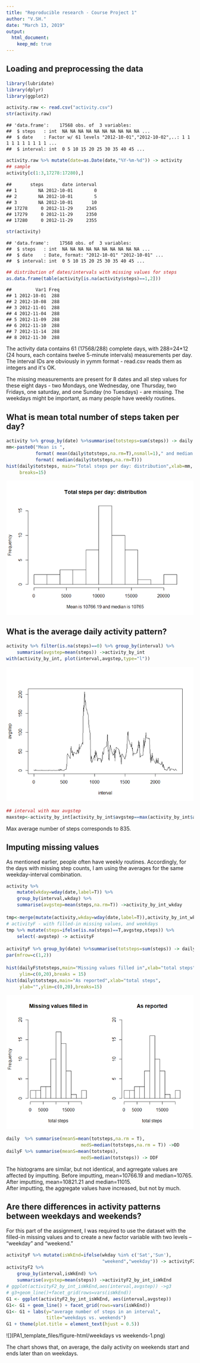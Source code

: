 ```yaml
---
title: "Reproducible research - Course Project 1"
author: "V.SH."
date: "March 13, 2019"
output: 
  html_document:
    keep_md: true
---
```



## Loading and preprocessing the data

```r
library(lubridate)
library(dplyr)
library(ggplot2)
```

```r
activity.raw <- read.csv("activity.csv")
str(activity.raw)
```

```
## 'data.frame':	17568 obs. of  3 variables:
##  $ steps   : int  NA NA NA NA NA NA NA NA NA NA ...
##  $ date    : Factor w/ 61 levels "2012-10-01","2012-10-02",..: 1 1 1 1 1 1 1 1 1 1 ...
##  $ interval: int  0 5 10 15 20 25 30 35 40 45 ...
```

```r
activity.raw %>% mutate(date=as.Date(date,"%Y-%m-%d")) -> activity
## sample
activity[c(1:3,17278:17280),]
```

```
##       steps       date interval
## 1        NA 2012-10-01        0
## 2        NA 2012-10-01        5
## 3        NA 2012-10-01       10
## 17278     0 2012-11-29     2345
## 17279     0 2012-11-29     2350
## 17280     0 2012-11-29     2355
```

```r
str(activity)
```

```
## 'data.frame':	17568 obs. of  3 variables:
##  $ steps   : int  NA NA NA NA NA NA NA NA NA NA ...
##  $ date    : Date, format: "2012-10-01" "2012-10-01" ...
##  $ interval: int  0 5 10 15 20 25 30 35 40 45 ...
```

```r
## distribution of dates/intervals with missing values for steps
as.data.frame(table(activity[is.na(activity$steps)==1,2])) 
```

```
##         Var1 Freq
## 1 2012-10-01  288
## 2 2012-10-08  288
## 3 2012-11-01  288
## 4 2012-11-04  288
## 5 2012-11-09  288
## 6 2012-11-10  288
## 7 2012-11-14  288
## 8 2012-11-30  288
```
The activity data contains 61 (17568/288) complete days, with 288=24*12 (24 hours, each contains twelve 5-minute intervals) measurements per day. The interval IDs are obviously in yymm format - read.csv reads them as integers and it's OK.   

The missing measurements are present for 8 dates and all step values for these eight days - two Mondays, one Wednesday, one Thursday, two Fridays, one saturday, and one Sunday (no Tuesdays)  - are missing. The  weekdays might be important, as many people have weekly routines.


## What is mean total number of steps taken per day?

```r
activity %>% group_by(date) %>%summarise(totsteps=sum(steps)) -> daily
mm<-paste0("Mean is ", 
           format( mean(daily$totsteps,na.rm=T),nsmall=1)," and median is ",
           format( median(daily$totsteps,na.rm=T)))
hist(daily$totsteps, main="Total steps per day: distribution",xlab=mm,
     breaks=15)
```

![](PA1_template_files/figure-html/daily_aggregates-1.png)<!-- -->



## What is the average daily activity pattern?

```r
activity %>% filter(is.na(steps)==0) %>% group_by(interval) %>% 
    summarise(avgstep=mean(steps)) ->activity_by_int
with(activity_by_int, plot(interval,avgstep,type="l"))
```

![](PA1_template_files/figure-html/by_interval-1.png)<!-- -->

```r
## interval with max avgstep
maxstep<-activity_by_int[activity_by_int$avgstep==max(activity_by_int$avgstep),1]
```
Max average number of steps corresponds to 835.


## Imputing missing values
As mentioned earlier, people often have weekly routines. Accordingly, for the days with missing step counts, I am using the averages for the same weekday-interval combination.

```r
activity %>%
    mutate(wkday=wday(date,label=T)) %>% 
    group_by(interval,wkday) %>% 
    summarise(avgstep=mean(steps,na.rm=T)) ->activity_by_int_wkday

tmp<-merge(mutate(activity,wkday=wday(date,label=T)),activity_by_int_wkday)
# activityF - with filled-in missing values, and weekdays 
tmp %>% mutate(steps=ifelse(is.na(steps)==T,avgstep,steps)) %>%
    select(-avgstep) -> activityF

activityF %>% group_by(date) %>%summarise(totsteps=sum(steps)) -> dailyF
par(mfrow=c(1,2))

hist(dailyF$totsteps,main="Missing values filled in",xlab="total steps",
     ylim=c(0,20),breaks = 15)
hist(daily$totsteps,main="As reported",xlab="total steps",
     ylab="",ylim=c(0,20),breaks=15)
```

![](PA1_template_files/figure-html/imputting-1.png)<!-- -->

```r
daily  %>% summarise(meanS=mean(totsteps,na.rm = T),
                            medS=median(totsteps,na.rm = T)) ->DD
dailyF %>% summarise(meanS=mean(totsteps),
                            medS=median(totsteps)) -> DDF
```
The histograms are similar, but not identical, and agrregate values are affected by imputting.  Before imputting, mean=10766.19 and 
median=10765. After imputting, mean=10821.21 and median=11015.  
After imputting, the aggregate values have increased, but not by much. 


## Are there differences in activity patterns between weekdays and weekends?
For this part of the assignment, I was required to use the dataset with the filled-in missing values and to create a new factor variable  with two levels – “weekday” and “weekend.”

```r
activityF %>% mutate(isWkEnd=ifelse(wkday %in% c('Sat','Sun'),
                                    "weekend","weekday")) -> activityF2
activityF2 %>%
    group_by(interval,isWkEnd) %>% 
    summarise(avgstep=mean(steps)) ->activityF2_by_int_isWkEnd
# ggplot(activityF2_by_int_isWkEnd,aes(interval,avgstep)) ->g3
# g3+geom_line()+facet_grid(rows=vars(isWkEnd))
G1 <- ggplot(activityF2_by_int_isWkEnd, aes(interval,avgstep)) 
G1<- G1 + geom_line() + facet_grid(rows=vars(isWkEnd)) 
G1<- G1 + labs(y="average number of steps in an interval",
               title="weekdays vs. weekends")
G1 + theme(plot.title = element_text(hjust = 0.5))
```

![](PA1_template_files/figure-html/weekdays vs weekends-1.png)<!-- -->
  
The chart shows that, on average, the daily activity on weekends start and ends later than on weekdays.


